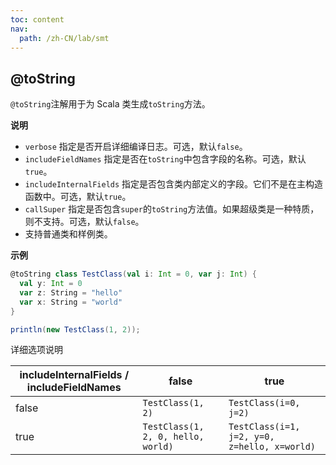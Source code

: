 ```yaml
---
toc: content
nav:
  path: /zh-CN/lab/smt
---
```


## @toString

`@toString`注解用于为 Scala 类生成`toString`方法。

**说明**

- `verbose` 指定是否开启详细编译日志。可选，默认`false`。
- `includeFieldNames` 指定是否在`toString`中包含字段的名称。可选，默认`true`。
- `includeInternalFields` 指定是否包含类内部定义的字段。它们不是在主构造函数中。可选，默认`true`。
- `callSuper` 指定是否包含`super`的`toString`方法值。如果超级类是一种特质，则不支持。可选，默认`false`。
- 支持普通类和样例类。

**示例**

```scala
@toString class TestClass(val i: Int = 0, var j: Int) {
  val y: Int = 0
  var z: String = "hello"
  var x: String = "world"
}

println(new TestClass(1, 2));
```

详细选项说明

| includeInternalFields / includeFieldNames | false                              | true                                         |
| ----------------------------------------- | ---------------------------------- | -------------------------------------------- |
| false                                     | `TestClass(1, 2)`                  | `TestClass(i=0, j=2)`                        |
| true                                      | `TestClass(1, 2, 0, hello, world)` | `TestClass(i=1, j=2, y=0, z=hello, x=world)` |
